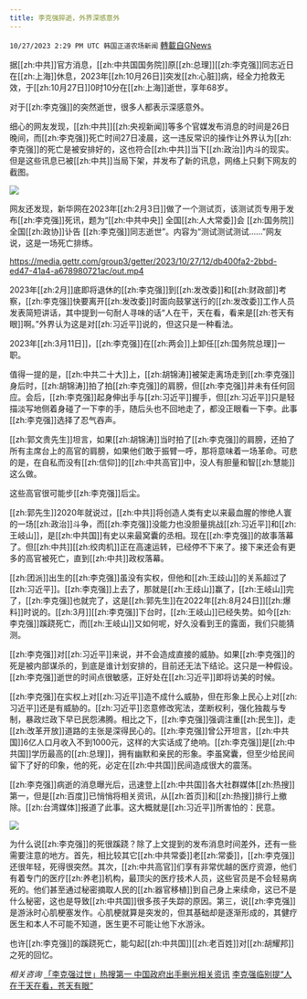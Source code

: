 ```yaml
---
title: 李克强猝逝，外界深感意外
---
```

`10/27/2023 2:29 PM UTC 韩国正道农场新闻` [轉載自GNews](https://gnews.org/articles/1888849)

据[[zh:中共]]官方消息，[[zh:中共国国务院]]原[[zh:总理]][[zh:李克强]]同志近日在[[zh:上海]]休息，2023年[[zh:10月26日]]突发[[zh:心脏]]病，经全力抢救无效，于[[zh:10月27日]]0时10分在[[zh:上海]]逝世，享年68岁。

对于[[zh:李克强]]的突然逝世，很多人都表示深感意外。

细心的网友发现，[[zh:中共]][[zh:央视新闻]]等多个官媒发布消息的时间是26日晚间，而[[zh:李克强]]死亡时间27日凌晨，这一违反常识的操作让外界认为[[zh:李克强]]的死亡是被安排好的，这也符合[[zh:中共]]当下[[zh:政治]]内斗的现实。但是这些讯息已被[[zh:中共]]当局下架，并发布了新的讯息，网络上只剩下网友的截图。

![](ipfs://QmT6SvB8ejfXnJFTFjkdFxmfBpSUbfn8r1teyDif4RkQnn?.png)

网友还发现，新华网在2023年[[zh:2月3日]]做了一个测试页，该测试页专用于发布[[zh:李克强]]死讯，题为“[[zh:中共中央]] 全国[[zh:人大常委]]会 [[zh:国务院]] 全国[[zh:政协]]讣告 [[zh:李克强]]同志逝世”。内容为“测试测试测试……”网友说，这是一场死亡排练。

https://media.gettr.com/group3/getter/2023/10/27/12/db400fa2-2bbd-ed47-41a4-a678980721ac/out.mp4

2023年[[zh:2月]]底即将退休的[[zh:李克强]]到[[zh:发改委]]和[[zh:财政部]]考察，[[zh:李克强]]快要离开[[zh:发改委]]时面向鼓掌送行的[[zh:发改委]]工作人员发表简短讲话，其中提到一句耐人寻味的话“人在干，天在看，看来是[[zh:苍天有眼]]啊。”外界认为这是对[[zh:习近平]]说的，但这只是一种看法。

2023年[[zh:3月11日]]，[[zh:李克强]]在[[zh:两会]]上卸任[[zh:国务院总理]]一职。

值得一提的是，[[zh:中共二十大]]上，[[zh:胡锦涛]]被架走离场走到[[zh:李克强]]身后时，[[zh:胡锦涛]]拍了拍[[zh:李克强]]的肩膀，但[[zh:李克强]]并未有任何回应。会后，[[zh:李克强]]起身伸出手与[[zh:习近平]]握手，但[[zh:习近平]]只是轻描淡写地侧着身碰了一下李的手，随后头也不回地走了，都没正眼看一下李。此事[[zh:李克强]]选择了忍气吞声。

[[zh:郭文贵先生]]坦言，如果[[zh:胡锦涛]]当时拍了[[zh:李克强]]的肩膀，还拍了所有主席台上的高官的肩膀，如果他们敢于振臂一呼，那将意味着一场革命。可悲的是，在自私而没有[[zh:信仰]]的[[zh:中共高官]]中，没人有胆量和智[[zh:慧能]]这么做。

这些高官很可能步[[zh:李克强]]后尘。

[[zh:郭先生]]2020年就说过，[[zh:中共]]将创造人类有史以来最血腥的惨绝人寰的一场[[zh:政治]]斗争，而[[zh:李克强]]没能力也没胆量挑战[[zh:习近平]]和[[zh:王岐山]]，是[[zh:中共国]]有史以来最窝囊的丞相。现在[[zh:李克强]]的故事落幕了。但[[zh:中共]][[zh:绞肉机]]正在高速运转，已经停不下来了。接下来还会有更多的高官被死亡，直到[[zh:中共]]政权落幕。

[[zh:团派]]出生的[[zh:李克强]]虽没有实权，但他和[[zh:王歧山]]的关系超过了[[zh:习近平]]。[[zh:李克强]]上去了，那就是[[zh:王歧山]]赢了，[[zh:王岐山]]完了，[[zh:李克强]]也就完了，这是[[zh:郭先生]]在2022年[[zh:8月24日]][[zh:爆料]]时说的。[[zh:3月]][[zh:李克强]]下台时，[[zh:王岐山]]已经失势。如今[[zh:李克强]]蹊跷死亡，而[[zh:王岐山]]又如何呢，好久没看到王的露面，我们只能猜测。

[[zh:李克强]]对[[zh:习近平]]来说，并不会造成直接的威胁。如果[[zh:李克强]]的死是被内部谋杀的，到底是谁计划安排的，目前还无法下结论。这只是一种假设。[[zh:李克强]]逝世的时间点很敏感，正好处在[[zh:习近平]]即将访美的时候。

[[zh:李克强]]在实权上对[[zh:习近平]]造不成什么威胁，但在形象上民心上对[[zh:习近平]]还是有威胁的。[[zh:习近平]]恣意修改宪法，垄断权利，强化独裁与专制，暴政烂政下早已民怨沸腾。相比之下，[[zh:李克强]]强调注重[[zh:民生]]，走[[zh:改革开放]]道路的主张是深得民心的。[[zh:李克强]]曾公开坦言，[[zh:中共国]]6亿人口月收入不到1000元，这样的大实话成了绝响。[[zh:李克强]]是[[zh:中共国]]学历最高的[[zh:总理]]，拥有幽默和亲民的形象。李虽窝囊，但至少给民间留下了好的印象，他的死，必定在[[zh:中共国]]民间造成很大的震荡。

[[zh:李克强]]病逝的消息曝光后，迅速登上[[zh:中共国]]各大社群媒体[[zh:热搜]]第一，但是[[zh:百度]]已悄悄将相关资讯，从[[zh:首页]]和[[zh:热搜]]排行上撤除。[[zh:台湾媒体]]报道了此事。这大概就是[[zh:习近平]]所害怕的：民意。

![](ipfs://Qmd5dWXymvVVPFtLRhJZYfxEroYxMWTj3iRQ8B8X7m5ZgH?.png)

为什么说[[zh:李克强]]的死很蹊跷？除了上文提到的发布消息时间差外，还有一些需要注意的地方。首先，相比较其它[[zh:中共常委]]老[[zh:常委]]，[[zh:李克强]]还很年轻，死得很突然。其次，[[zh:中共高官]]们享有非常优越的医疗资源，他们有着专门的医疗[[zh:养老]]机构，最顶尖的医疗技术人员，这些官员是不会轻易病死的。他们甚至通过秘密摘取人民的[[zh:器官移植]]到自己身上来续命，这已不是什么秘密，这也是导致[[zh:中共国]]很多孩子失踪的原因。第三，说[[zh:李克强]]是游泳时心肌梗塞发作。心肌梗就算是突发的，但其基础却是逐渐形成的，其健疗医生和本人不可能不知道，医生更不可能让他下水游泳。

也许[[zh:李克强]]的蹊跷死亡，能勾起[[zh:中共国]][[zh:老百姓]]对[[zh:胡耀邦]]之死的回忆。


*相关咨询*
[「李克强过世」热搜第一 中国政府出手删光相关资讯](https://gnews.org/m/1887324)
[李克强临别提“人在干天在看，苍天有眼”](https://www.sinchew.com.my/news/20231027/international/5085938)
